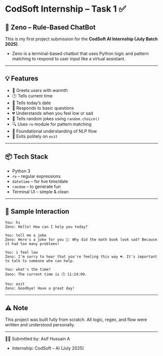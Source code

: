 # CodSoft Internship – Task 1 ✅

## 🤖 Zeno – Rule-Based ChatBot

This is my first project submission for the **CodSoft AI Internship (July Batch 2025)**.  
- Zeno is a terminal-based chatbot that uses Python logic and pattern matching to respond to user input like a virtual assistant.

---

## 💡 Features

- 🤝 Greets users with warmth
- 🕒 Tells current time
- 📅 Tells today’s date
- 🤔 Responds to basic questions
- 💔 Understands when you feel low or sad
- 🤣 Tells random jokes using `random.choice()`
- 🔍 Uses `re` module for pattern matching
- 🧠 Foundational understanding of NLP flow
- 🚪 Exits politely on `exit`

---

## 📦 Tech Stack

- Python 3
- `re` – regular expressions
- `datetime` – for live time/date
- `random` – to generate fun
- Terminal UI – simple & clean

---

## 🧪 Sample Interaction

```plaintext
You: hi
Zeno: Hello! How can I help you today?

You: tell me a joke
Zeno: Here's a joke for you 🤣: Why did the math book look sad? Because it had too many problems!

You: i feel low
Zeno: I'm sorry to hear that you're feeling this way 💔. It's important to talk to someone who can help.

You: what's the time?
Zeno: The current time is 🕒 11:24:09.

You: exit
Zeno: Goodbye! Have a great day! 
```

---

## ⚠️ Note

This project was built fully from scratch. All logic, regex, and flow were written and understood personally.

---

👨‍💻 Submitted by: Asif Hussain A
- Internship: CodSoft – AI (July 2025)